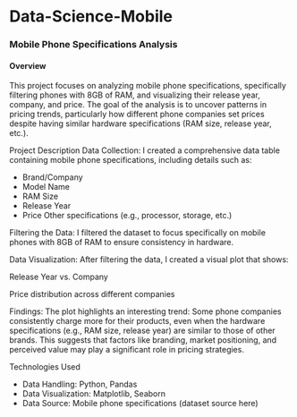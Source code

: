 # Data-Science-Mobile

### Mobile Phone Specifications Analysis
#### Overview
This project focuses on analyzing mobile phone specifications, specifically filtering phones with 8GB of RAM, and visualizing their release year, company, and price. The goal of the analysis is to uncover patterns in pricing trends, particularly how different phone companies set prices despite having similar hardware specifications (RAM size, release year, etc.).

Project Description
Data Collection:
I created a comprehensive data table containing mobile phone specifications, including details such as:

* Brand/Company
* Model Name
* RAM Size
* Release Year
* Price
   Other specifications (e.g., processor, storage, etc.)

Filtering the Data:
I filtered the dataset to focus specifically on mobile phones with 8GB of RAM to ensure consistency in hardware.

Data Visualization:
After filtering the data, I created a visual plot that shows:

Release Year vs. Company

Price distribution across different companies

Findings:
The plot highlights an interesting trend:
Some phone companies consistently charge more for their products, even when the hardware specifications (e.g., RAM size, release year) are similar to those of other brands. This suggests that factors like branding, market positioning, and perceived value may play a significant role in pricing strategies.

Technologies Used
* Data Handling: Python, Pandas
* Data Visualization: Matplotlib, Seaborn
* Data Source: Mobile phone specifications (dataset source here)
